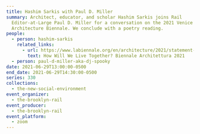 ```yaml
---
title: Hashim Sarkis with Paul D. Miller
summary: Architect, educator, and scholar Hashim Sarkis joins Rail
  Editor-at-Large Paul D. Miller for a conversation on the 2021 Venice
  Architecture Biennale. We conclude with a poetry reading.
people:
  - person: hashim-sarkis
    related_links:
      - url: https://www.labiennale.org/en/architecture/2021/statement-hashim-sarkis
        text: How Will We Live Together? Biennale Architettura 2021
  - person: paul-d-miller-aka-dj-spooky
date: 2021-06-29T13:00:00-0500
end_date: 2021-06-29T14:30:00-0500
series: 330
collections:
  - the-new-social-environment
event_organizer:
  - the-brooklyn-rail
event_producer:
  - the-brooklyn-rail
event_platform:
  - zoom
---
```

